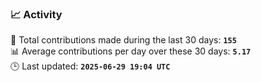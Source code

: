 ### 📈 Activity
<!--START_STATS-->
🧮 Total contributions made during the last 30 days: **`155`**  
📊 Average contributions per day over these 30 days: **`5.17`**  
🕒 Last updated: **`2025-06-29 19:04 UTC`**
<!--END_STATS-->
